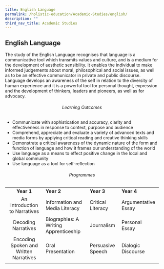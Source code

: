 ```yaml
---
title: English Language
permalink: /holistic-education/Academic-Studies/english/
description: ""
third_nav_title: Academic Studies
---
```

## English Language

The study of the English Language recognises that language is a communicative tool which transmits values and culture, and is a medium for the development of aesthetic sensibility. It enables the individual to make informed judgements about moral, philosophical and social issues, as well as to be an effective communicator in private and public discourse. Language develops an awareness of the self in relation to the diversity of human experience and it is a powerful tool for personal thought, expression and the development of thinkers, leaders and pioneers, as well as for advocacy.

###### <center>Learning Outcomes</center>

*   Communicate with sophistication and accuracy, clarity and effectiveness in response to context, purpose and audience
*   Comprehend, appreciate and evaluate a variety of advanced texts and media forms by applying critical reading and creative thinking skills
*   Demonstrate a critical awareness of the dynamic nature of the form and function of language and how it frames our understanding of the world
*   Use language as a means to effect positive change in the local and global community
*   Use language as a tool for self-reflection

###### <center>Programmes</center>

|   |   |   |   |
|:-:|---|---|---|
| **Year 1**  | **Year 2**  | **Year 3**  | **Year 4**  |
| An Introduction to Narratives  | Information and Media Literacy  | Critical Literacy  | Argumentative Essay  |
| Decoding Narratives  | Biographies: A Writing Apprenticeship  | Journalism  | Personal Essay  |
| Encoding Spoken and Written Narratives  | Oral Presentation  | Persuasive Speech  | Dialogic Discourse  |
|   |   |   |   |